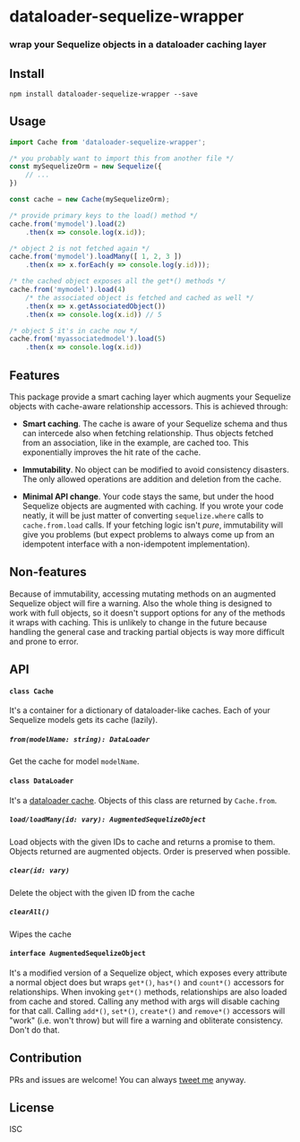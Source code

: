 # dataloader-sequelize-wrapper
### wrap your Sequelize objects in a dataloader caching layer

## Install
```
npm install dataloader-sequelize-wrapper --save
```

## Usage
```js
import Cache from 'dataloader-sequelize-wrapper';

/* you probably want to import this from another file */
const mySequelizeOrm = new Sequelize({
	// ...
})

const cache = new Cache(mySequelizeOrm);

/* provide primary keys to the load() method */
cache.from('mymodel').load(2)
	.then(x => console.log(x.id));

/* object 2 is not fetched again */
cache.from('mymodel').loadMany([ 1, 2, 3 ])
	.then(x => x.forEach(y => console.log(y.id)));

/* the cached object exposes all the get*() methods */
cache.from('mymodel').load(4)
	/* the associated object is fetched and cached as well */
	.then(x => x.getAssociatedObject())
	.then(x => console.log(x.id)) // 5

/* object 5 it's in cache now */
cache.from('myassociatedmodel').load(5)
	.then(x => console.log(x.id))
```

## Features
This package provide a smart caching layer which augments your Sequelize objects with cache-aware relationship accessors.
This is achieved through:

* **Smart caching**. The cache is aware of your Sequelize schema and thus can intercede also when fetching relationship. Thus objects fetched from an association, like in the example, are cached too. This exponentially improves the hit rate of the cache.

* **Immutability**. No object can be modified to avoid consistency disasters. The only allowed operations are addition and deletion from the cache.

* **Minimal API change**. Your code stays the same, but under the hood Sequelize objects are augmented with caching. If you wrote your code neatly, it will be just matter of converting `sequelize.where` calls to `cache.from.load` calls.
If your fetching logic isn't *pure*, immutability will give you problems (but expect problems to always come up from an idempotent interface with a non-idempotent implementation).

## Non-features
Because of immutability, accessing mutating methods on an augmented Sequelize object will fire a warning.
Also the whole thing is designed to work with full objects, so it doesn't support options for any of the methods it wraps with caching. This is unlikely to change in the future because handling the general case and tracking partial objects is way more difficult and prone to error.

## API

#### `class Cache`
It's a container for a dictionary of dataloader-like caches. Each of your Sequelize models gets its cache (lazily).
##### `from(modelName: string): DataLoader`
Get the cache for model `modelName`.

#### `class DataLoader`
It's a [dataloader cache](https://github.com/facebook/dataloader). Objects of this class are returned by `Cache.from`.

##### `load/loadMany(id: vary): AugmentedSequelizeObject`
Load objects with the given IDs to cache and returns a promise to them. Objects returned are augmented objects. Order is preserved when possible.
##### `clear(id: vary)`
Delete the object with the given ID from the cache
##### `clearAll()`
Wipes the cache

#### `interface AugmentedSequelizeObject`
It's a modified version of a Sequelize object, which exposes every attribute a normal object does but wraps `get*()`, `has*()` and `count*()` accessors for relationships. When invoking `get*()` methods, relationships are also loaded from cache and stored.
Calling any method with args will disable caching for that call.
Calling `add*()`, `set*()`, `create*()` and `remove*()` accessors will "work" (i.e. won't throw) but will fire a warning and obliterate consistency. Don't do that.

## Contribution
PRs and issues are welcome! You can always [tweet me](https://twitter.com/user/mattecapu) anyway.

## License
ISC
